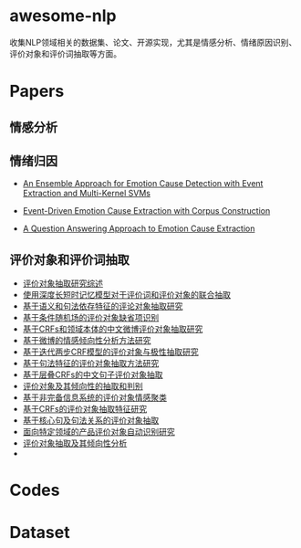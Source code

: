 # awesome-nlp
收集NLP领域相关的数据集、论文、开源实现，尤其是情感分析、情绪原因识别、评价对象和评价词抽取等方面。

# Papers

## 情感分析


## 情绪归因

- [An Ensemble Approach for Emotion Cause Detection with Event Extraction and Multi-Kernel SVMs](https://ieeexplore.ieee.org/stamp/stamp.jsp?tp=&arnumber=8195347)
> 

- [Event-Driven Emotion Cause Extraction with Corpus Construction](http://www.aclweb.org/anthology/D16-1170)
> 


- [A Question Answering Approach to Emotion Cause Extraction](https://www.aclweb.org/anthology/D17-1167)
> 

## 评价对象和评价词抽取
- [评价对象抽取研究综述](http://www.aas.net.cn/CN/10.16383/j.aas.2017.c170049)
- [使用深度长短时记忆模型对于评价词和评价对象的联合抽取](http://jcip.cipsc.org.cn/CN/abstract/abstract2522.shtml)
- [基于语义和句法依存特征的评论对象抽取研究](http://jcip.cipsc.org.cn/CN/abstract/abstract2585.shtml)
- [基于条件随机场的评价对象缺省项识别](http://jcip.cipsc.org.cn/CN/abstract/abstract2317.shtml)
- [基于CRFs和领域本体的中文微博评价对象抽取研究](http://jcip.cipsc.org.cn/CN/abstract/abstract2260.shtml)
- [基于微博的情感倾向性分析方法研究](http://jcip.cipsc.org.cn/CN/abstract/abstract229.shtml)
- [基于迭代两步CRF模型的评价对象与极性抽取研究](http://jcip.cipsc.org.cn/CN/abstract/abstract53.shtml)
- [基于句法特征的评价对象抽取方法研究](http://jcip.cipsc.org.cn/CN/abstract/abstract172.shtml)
- [基于层叠CRFs的中文句子评价对象抽取](http://jcip.cipsc.org.cn/CN/abstract/abstract1718.shtml)
- [评价对象及其倾向性的抽取和判别](http://jcip.cipsc.org.cn/CN/abstract/abstract1633.shtml)
- [基于非完备信息系统的评价对象情感聚类](http://jcip.cipsc.org.cn/CN/abstract/abstract1634.shtml)
- [基于CRFs的评价对象抽取特征研究](http://jcip.cipsc.org.cn/CN/abstract/abstract1588.shtml)
- [基于核心句及句法关系的评价对象抽取](http://jcip.cipsc.org.cn/CN/abstract/abstract1478.shtml)
- [面向特定领域的产品评价对象自动识别研究](http://jcip.cipsc.org.cn/CN/abstract/abstract1332.shtml)
- [评价对象抽取及其倾向性分析](http://jcip.cipsc.org.cn/CN/abstract/abstract1331.shtml)
- []()

# Codes

# Dataset
